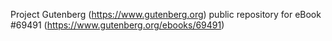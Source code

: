 Project Gutenberg (https://www.gutenberg.org) public repository for
eBook #69491 (https://www.gutenberg.org/ebooks/69491)
